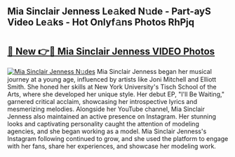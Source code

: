 ## Mia Sinclair Jenness Le𝚊ked N𝚞de - Part-ayS Video Le𝚊ks - Hot Onlyf𝚊ns Photos RhPjq

# <h2><a href="http://ac20814.deff.icu/?id=Mia+Sinclair+Jenness">🔗 New 👉🔴 Mia Sinclair Jenness VIDEO Photos</a></h2>

[![Mia Sinclair Jenness N𝚞des](https://i.imgur.com/rIISA9y.gif)](http://ac20814.deff.icu/?id=Mia+Sinclair+Jenness)
Mia Sinclair Jenness began her musical journey at a young age, influenced by artists like Joni Mitchell and Elliott Smith. She honed her skills at New York University's Tisch School of the Arts, where she developed her unique style. Her debut EP, "I'll Be Waiting," garnered critical acclaim, showcasing her introspective lyrics and mesmerizing melodies. Alongside her YouTube channel, Mia Sinclair Jenness also maintained an active presence on Instagram. Her stunning looks and captivating personality caught the attention of modeling agencies, and she began working as a model. Mia Sinclair Jenness's Instagram following continued to grow, and she used the platform to engage with her fans, share her experiences, and showcase her modeling work.
